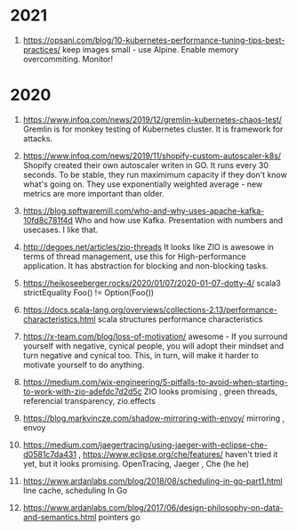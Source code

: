 # 2021 

1. https://opsani.com/blog/10-kubernetes-performance-tuning-tips-best-practices/ keep images small - use Alpine. Enable memory overcommiting. Monitor!


# 2020

1. https://www.infoq.com/news/2019/12/gremlin-kubernetes-chaos-test/
Gremlin is for monkey testing of Kubernetes cluster. It is framework for attacks.

1. https://www.infoq.com/news/2019/11/shopify-custom-autoscaler-k8s/
Shopify created their own autoscaler writen in GO. It runs every 30 seconds. 
To be stable, they run maximimum capacity if they don't know what's going on. They use exponentially weighted average - new metrics are more important than older. 

1. https://blog.softwaremill.com/who-and-why-uses-apache-kafka-10fd8c781f4d 
Who and how use Kafka. Presentation with numbers and usecases. I like that.

1. http://degoes.net/articles/zio-threads It looks like ZIO is awesowe in terms of thread management, use this for High-performance application. It has abstraction for blocking and non-blocking tasks.

1. https://heikoseeberger.rocks/2020/01/07/2020-01-07-dotty-4/ scala3 strictEquality Foo() != Option(Foo())

1. https://docs.scala-lang.org/overviews/collections-2.13/performance-characteristics.html scala structures performance characteristics

1. https://x-team.com/blog/loss-of-motivation/ awesome - If you surround yourself with negative, cynical people, you will adopt their mindset and turn negative and cynical too. This, in turn, will make it harder to motivate yourself to do anything.

1. https://medium.com/wix-engineering/5-pitfalls-to-avoid-when-starting-to-work-with-zio-adefdc7d2d5c ZIO looks promising , green threads, referencial transparency, zio.effects

1. https://blog.markvincze.com/shadow-mirroring-with-envoy/ mirroring , envoy

1. https://medium.com/jaegertracing/using-jaeger-with-eclipse-che-d0581c7da431 , https://www.eclipse.org/che/features/ haven't tried it yet, but it looks promising. OpenTracing, Jaeger , Che (he he)

1. https://www.ardanlabs.com/blog/2018/08/scheduling-in-go-part1.html line cache, scheduling In Go

1. https://www.ardanlabs.com/blog/2017/06/design-philosophy-on-data-and-semantics.html pointers go
